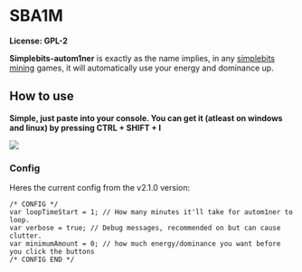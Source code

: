 # SBA1M

**License: GPL-2**


**Simplebits-autom1ner** is exactly as the name implies, in any <a href="https://simplebits.io/mining">simplebits mining</a> games, it will automatically use your energy and dominance up.

## How to use

**Simple, just paste into your console. You can get it (atleast on windows and linux) by pressing CTRL + SHIFT + I**


<img src="https://i.imgur.com/WtG0rCy.png"></img>


### Config

Heres the current config from the v2.1.0 version:

    /* CONFIG */
    var loopTimeStart = 1; // How many minutes it'll take for autom1ner to loop.
    var verbose = true; // Debug messages, recommended on but can cause clutter.
    var minimumAmount = 0; // how much energy/dominance you want before you click the buttons
    /* CONFIG END */
    
   
